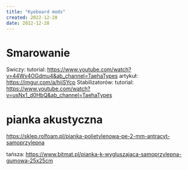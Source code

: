```yaml
---
title: "Kyeboard mods"
created: 2022-12-28
date: 2022-12-28
---
```


# Smarowanie 
Swiczy:
tutorial: https://www.youtube.com/watch?v=44Wv4OGdmu4&ab_channel=TaehaTypes
artykuł: https://imgur.com/a/hijSYcp
Stabilizatorów:
tutorial: 
https://www.youtube.com/watch?v=usNx1_d0HbQ&ab_channel=TaehaTypes
# pianka akustyczna
https://sklep.rolfoam.pl/pianka-polietylenowa-pe-2-mm-antracyt-samoprzylepna

tańsza:
https://www.bitmat.pl/pianka-k-wygluszajaca-samoprzylepna-gumowa-25x25cm